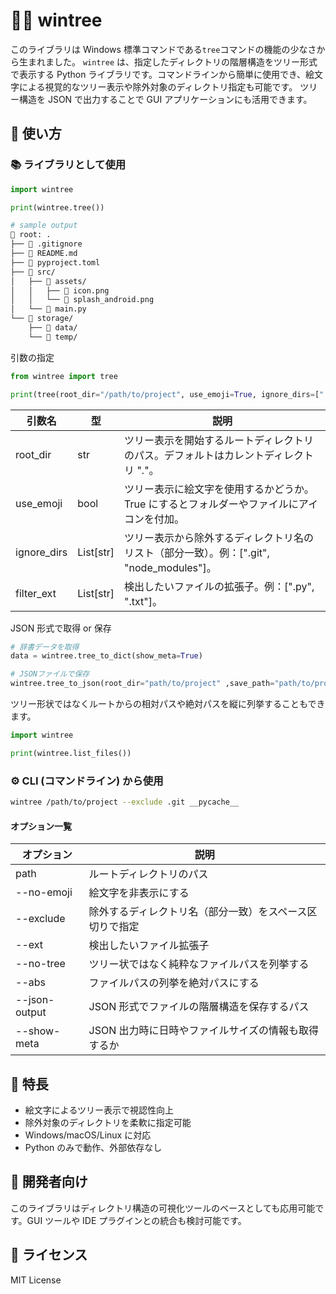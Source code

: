 # 📁🌳 wintree

このライブラリは Windows 標準コマンドである`tree`コマンドの機能の少なさから生まれました。
`wintree` は、指定したディレクトリの階層構造をツリー形式で表示する Python ライブラリです。コマンドラインから簡単に使用でき、絵文字による視覚的なツリー表示や除外対象のディレクトリ指定も可能です。
ツリー構造を JSON で出力することで GUI アプリケーションにも活用できます。

## 🚀 使い方

### 📚️ ライブラリとして使用

```py
import wintree

print(wintree.tree())
```

```bash
# sample output
📂 root: .
├── 📄 .gitignore
├── 📄 README.md
├── 📄 pyproject.toml
├── 📁 src/
│   ├── 📁 assets/
│   │   ├── 📄 icon.png
│   │   └── 📄 splash_android.png
│   └── 📄 main.py
└── 📁 storage/
    ├── 📁 data/
    └── 📁 temp/
```

引数の指定

```py
from wintree import tree

print(tree(root_dir="/path/to/project", use_emoji=True, ignore_dirs=[".git", "__pycache__"], filter_exts=[".py",".txt"]))
```

| 引数名      | 型        | 説明                                                                                      |
| ----------- | --------- | ----------------------------------------------------------------------------------------- |
| root_dir    | str       | ツリー表示を開始するルートディレクトリのパス。デフォルトはカレントディレクトリ "."。      |
| use_emoji   | bool      | ツリー表示に絵文字を使用するかどうか。True にするとフォルダーやファイルにアイコンを付加。 |
| ignore_dirs | List[str] | ツリー表示から除外するディレクトリ名のリスト（部分一致）。例：[".git", "node_modules"]。  |
| filter_ext  | List[str] | 検出したいファイルの拡張子。例：[".py", ".txt"]。                                         |

JSON 形式で取得 or 保存

```py
# 辞書データを取得
data = wintree.tree_to_dict(show_meta=True)

# JSONファイルで保存
wintree.tree_to_json(root_dir="path/to/project" ,save_path="path/to/project_tree.json")
```

ツリー形状ではなくルートからの相対パスや絶対パスを縦に列挙することもできます。

```py
import wintree

print(wintree.list_files())
```

### ⚙️ CLI (コマンドライン) から使用

```bash
wintree /path/to/project --exclude .git __pycache__
```

#### オプション一覧

| オプション    | 説明                                                     |
| ------------- | -------------------------------------------------------- |
| path          | ルートディレクトリのパス                                 |
| --no-emoji    | 絵文字を非表示にする                                     |
| --exclude     | 除外するディレクトリ名（部分一致）をスペース区切りで指定 |
| --ext         | 検出したいファイル拡張子                                 |
| --no-tree     | ツリー状ではなく純粋なファイルパスを列挙する             |
| --abs         | ファイルパスの列挙を絶対パスにする                       |
| --json-output | JSON 形式でファイルの階層構造を保存するパス              |
| --show-meta   | JSON 出力時に日時やファイルサイズの情報も取得するか      |

## 📌 特長

- 絵文字によるツリー表示で視認性向上
- 除外対象のディレクトリを柔軟に指定可能
- Windows/macOS/Linux に対応
- Python のみで動作、外部依存なし

## 🧪 開発者向け

このライブラリはディレクトリ構造の可視化ツールのベースとしても応用可能です。GUI ツールや IDE プラグインとの統合も検討可能です。

## 📄 ライセンス

MIT License
